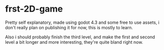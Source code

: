 # frst-2D-game
Pretty self explanatory, made using godot 4.3 and some free to use assets, i don't really plan on publishing it for now, this is mostly to learn.

Also i should probably finish the third level, and make the first and second level a bit longer and more interesting, they're quite bland right now.
